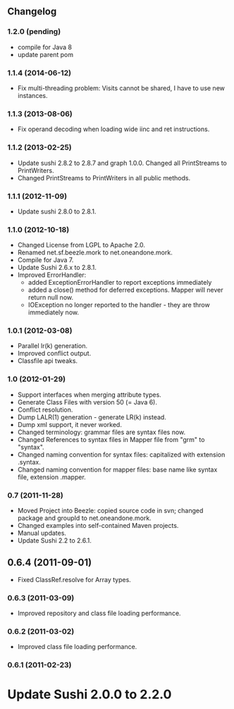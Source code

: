 ## Changelog 

### 1.2.0 (pending)

* compile for Java 8
* update parent pom


### 1.1.4 (2014-06-12)

* Fix multi-threading problem: Visits cannot be shared, I have to use new instances.

### 1.1.3 (2013-08-06)

* Fix operand decoding when loading wide iinc and ret instructions.


### 1.1.2 (2013-02-25)

* Update sushi 2.8.2 to 2.8.7 and graph 1.0.0. Changed all PrintStreams to PrintWriters.
* Changed PrintStreams to PrintWriters in all public methods.


### 1.1.1 (2012-11-09)

* Update sushi 2.8.0 to 2.8.1.


### 1.1.0 (2012-10-18)

* Changed License from LGPL to Apache 2.0.
* Renamed net.sf.beezle.mork to net.oneandone.mork.
* Compile for Java 7.
* Update Sushi 2.6.x to 2.8.1.
* Improved ErrorHandler:
   * added ExceptionErrorHandler to report exceptions immediately
   * added a close() method for deferred exceptions. Mapper will never return null now.
   * IOException no longer reported to the handler - they are throw immediately now.


### 1.0.1 (2012-03-08)

* Parallel lr(k) generation.
* Improved conflict output.
* Classfile api tweaks.


### 1.0 (2012-01-29)

* Support interfaces when merging attribute types.
* Generate Class Files with version 50 (= Java 6).
* Conflict resolution.
* Dump LALR(1) generation - generate LR(k) instead.
* Dump xml support, it never worked.
* Changed terminology: grammar files are syntax files now.
* Changed References to syntax files in Mapper file from "grm" to "syntax".
* Changed naming convention for syntax files: capitalized with extension .syntax.
* Changed naming convention for mapper files: base name like syntax file, extension .mapper.


### 0.7 (2011-11-28)

* Moved Project into Beezle: copied source code in svn; changed package and groupId to net.oneandone.mork.
* Changed examples into self-contained Maven projects.
* Manual updates.
* Update Sushi 2.2 to 2.6.1.


## 0.6.4 (2011-09-01)

* Fixed ClassRef.resolve for Array types.


### 0.6.3 (2011-03-09)

* Improved repository and class file loading performance.


### 0.6.2 (2011-03-02)

* Improved class file loading performance.


### 0.6.1 (2011-02-23)

# Update Sushi 2.0.0 to 2.2.0
